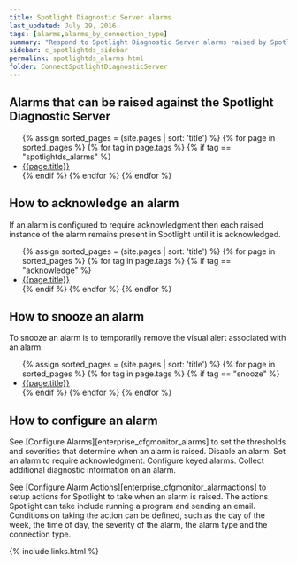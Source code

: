 ```yaml
---
title: Spotlight Diagnostic Server alarms
last_updated: July 29, 2016
tags: [alarms,alarms_by_connection_type]
summary: "Respond to Spotlight Diagnostic Server alarms raised by Spotlight."
sidebar: c_spotlightds_sidebar
permalink: spotlightds_alarms.html
folder: ConnectSpotlightDiagnosticServer
---
```




## Alarms that can be raised against the Spotlight Diagnostic Server

<ul>
{% assign sorted_pages = (site.pages | sort: 'title') %}
{% for page in sorted_pages %}
{% for tag in page.tags %}
{% if tag == "spotlightds_alarms" %}
<li><a href="{{ page.url | remove_first:'/' }}">{{page.title}}</a></li>
{% endif %}
{% endfor %}
{% endfor %}
</ul>



## How to acknowledge an alarm

If an alarm is configured to require acknowledgment then each raised instance of the alarm remains present in Spotlight until it is acknowledged.

<ul>
{% assign sorted_pages = (site.pages | sort: 'title') %}
{% for page in sorted_pages %}
{% for tag in page.tags %}
{% if tag == "acknowledge" %}
<li><a href="{{ page.url | remove_first:'/' }}">{{page.title}}</a></li>
{% endif %}
{% endfor %}
{% endfor %}
</ul>


## How to snooze an alarm

To snooze an alarm is to temporarily remove the visual alert associated with an alarm.

<ul>
{% assign sorted_pages = (site.pages | sort: 'title') %}
{% for page in sorted_pages %}
{% for tag in page.tags %}
{% if tag == "snooze" %}
<li><a href="{{ page.url | remove_first:'/' }}">{{page.title}}</a></li>
{% endif %}
{% endfor %}
{% endfor %}
</ul>


## How to configure an alarm

See [Configure Alarms][enterprise_cfgmonitor_alarms] to set the thresholds and severities that determine when an alarm is raised. Disable an alarm. Set an alarm to require acknowledgment. Configure keyed alarms. Collect additional diagnostic information on an alarm.

See [Configure Alarm Actions][enterprise_cfgmonitor_alarmactions] to setup actions for Spotlight to take when an alarm is raised. The actions Spotlight can take include running a program and sending an email. Conditions on taking the action can be defined, such as the day of the week, the time of day, the severity of the alarm, the alarm type and the connection type.






{% include links.html %}
